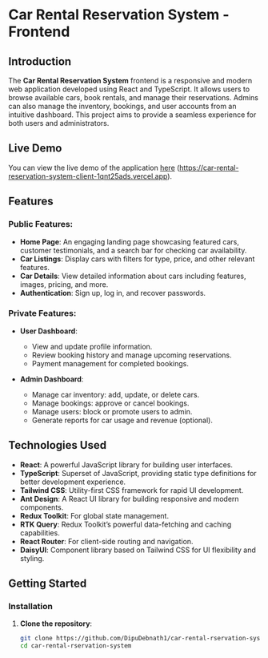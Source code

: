 # Car Rental Reservation System - Frontend

## Introduction

The **Car Rental Reservation System** frontend is a responsive and modern web application developed using React and TypeScript. It allows users to browse available cars, book rentals, and manage their reservations. Admins can also manage the inventory, bookings, and user accounts from an intuitive dashboard. This project aims to provide a seamless experience for both users and administrators.

## Live Demo

You can view the live demo of the application [here](#) (https://car-rental-reservation-system-client-1qnt25ads.vercel.app).

## Features

### Public Features:

- **Home Page**: An engaging landing page showcasing featured cars, customer testimonials, and a search bar for checking car availability.
- **Car Listings**: Display cars with filters for type, price, and other relevant features.
- **Car Details**: View detailed information about cars including features, images, pricing, and more.
- **Authentication**: Sign up, log in, and recover passwords.

### Private Features:

- **User Dashboard**:

  - View and update profile information.
  - Review booking history and manage upcoming reservations.
  - Payment management for completed bookings.

- **Admin Dashboard**:
  - Manage car inventory: add, update, or delete cars.
  - Manage bookings: approve or cancel bookings.
  - Manage users: block or promote users to admin.
  - Generate reports for car usage and revenue (optional).

## Technologies Used

- **React**: A powerful JavaScript library for building user interfaces.
- **TypeScript**: Superset of JavaScript, providing static type definitions for better development experience.
- **Tailwind CSS**: Utility-first CSS framework for rapid UI development.
- **Ant Design**: A React UI library for building responsive and modern components.
- **Redux Toolkit**: For global state management.
- **RTK Query**: Redux Toolkit’s powerful data-fetching and caching capabilities.
- **React Router**: For client-side routing and navigation.
- **DaisyUI**: Component library based on Tailwind CSS for UI flexibility and styling.

## Getting Started

### Installation

1. **Clone the repository**:
   ```bash
   git clone https://github.com/DipuDebnath1/car-rental-rservation-system
   cd car-rental-rservation-system
   ```
